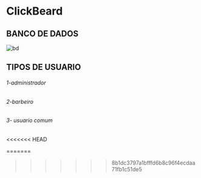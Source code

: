 # ClickBeard

## BANCO DE DADOS
![bd](https://user-images.githubusercontent.com/51290633/155934256-18d4f9e8-a98d-4b82-b447-adf3b9abedb7.png)
## TIPOS DE USUARIO

###### 1-administrador
###### 2-barbeiro
###### 3- usuario comum
<<<<<<< HEAD

=======
>>>>>>> 8b1dc3797a1bfffd6b8c96f4ecdaa71fb1c51de5
